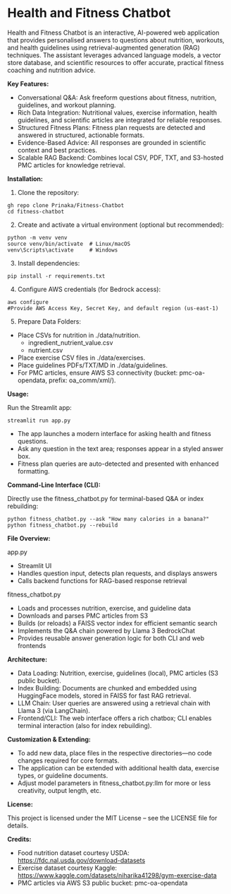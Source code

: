# Health and Fitness Chatbot

Health and Fitness Chatbot is an interactive, AI-powered web application that provides personalised answers to questions about nutrition, workouts, and health guidelines using retrieval-augmented generation (RAG) techniques. The assistant leverages advanced language models, a vector store database, and scientific resources to offer accurate, practical fitness coaching and nutrition advice.

**Key Features:**
* Conversational Q&A: Ask freeform questions about fitness, nutrition, guidelines, and workout planning.
* Rich Data Integration: Nutritional values, exercise information, health guidelines, and scientific articles are integrated for reliable responses.
* Structured Fitness Plans: Fitness plan requests are detected and answered in structured, actionable formats.
* Evidence-Based Advice: All responses are grounded in scientific context and best practices.
* Scalable RAG Backend: Combines local CSV, PDF, TXT, and S3-hosted PMC articles for knowledge retrieval.

**Installation:**

1. Clone the repository:
```
gh repo clone Prinaka/Fitness-Chatbot
cd fitness-chatbot
```

2. Create and activate a virtual environment (optional but recommended):
```
python -m venv venv
source venv/bin/activate  # Linux/macOS
venv\Scripts\activate     # Windows
```
3. Install dependencies:
```
pip install -r requirements.txt
```
4. Configure AWS credentials (for Bedrock access):
```
aws configure
#Provide AWS Access Key, Secret Key, and default region (us-east-1)
```
5. Prepare Data Folders:
* Place CSVs for nutrition in ./data/nutrition.
  - ingredient_nutrient_value.csv
  - nutrient.csv
* Place exercise CSV files in ./data/exercises.
* Place guidelines PDFs/TXT/MD in ./data/guidelines.
* For PMC articles, ensure AWS S3 connectivity (bucket: pmc-oa-opendata, prefix: oa_comm/xml/).

**Usage:**

Run the Streamlit app:
```
streamlit run app.py
```
* The app launches a modern interface for asking health and fitness questions.
* Ask any question in the text area; responses appear in a styled answer box.
* Fitness plan queries are auto-detected and presented with enhanced formatting.

**Command-Line Interface (CLI):**

Directly use the fitness_chatbot.py for terminal-based Q&A or index rebuilding:
```
python fitness_chatbot.py --ask "How many calories in a banana?"
python fitness_chatbot.py --rebuild
```

**File Overview:**

app.py

* Streamlit UI
* Handles question input, detects plan requests, and displays answers
* Calls backend functions for RAG-based response retrieval

fitness_chatbot.py
* Loads and processes nutrition, exercise, and guideline data
* Downloads and parses PMC articles from S3
* Builds (or reloads) a FAISS vector index for efficient semantic search
* Implements the Q&A chain powered by Llama 3 BedrockChat
* Provides reusable answer generation logic for both CLI and web frontends

**Architecture:**

* Data Loading: Nutrition, exercise, guidelines (local), PMC articles (S3 public bucket).
* Index Building: Documents are chunked and embedded using HuggingFace models, stored in FAISS for fast RAG retrieval.
* LLM Chain: User queries are answered using a retrieval chain with Llama 3 (via LangChain).
* Frontend/CLI: The web interface offers a rich chatbox; CLI enables terminal interaction (also for index rebuilding).

**Customization & Extending:**

* To add new data, place files in the respective directories—no code changes required for core formats.
* The application can be extended with additional health data, exercise types, or guideline documents.
* Adjust model parameters in fitness_chatbot.py:llm for more or less creativity, output length, etc.

**License:**

This project is licensed under the MIT License – see the LICENSE file for details.

**Credits:**

* Food nutrition dataset courtesy USDA: https://fdc.nal.usda.gov/download-datasets
* Exercise dataset courtesy Kaggle: https://www.kaggle.com/datasets/niharika41298/gym-exercise-data
* PMC articles via AWS S3 public bucket: pmc-oa-opendata
